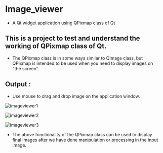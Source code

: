 # Image_viewer
+ A Qt widget application using QPixmap class of Qt
## This is a project to test and understand the working of QPixmap class of Qt.
+ The QPixmap class is in some ways similar to QImage class, but QPixmap is intended to be used when you need to display images on "the screen".

## Output :
+ Use mouse to drag and drop image on the application window.

![imageviewer1](https://user-images.githubusercontent.com/25251763/45924815-f7b07800-bf26-11e8-8d9c-502cf659fcd1.png)

![imageviewer2](https://user-images.githubusercontent.com/25251763/45924816-01d27680-bf27-11e8-8ddb-037b64fffc3f.png)

![imageviewer3](https://user-images.githubusercontent.com/25251763/45924818-0b5bde80-bf27-11e8-8aa9-16d0c985d76f.png)

+ The above functionality of the QPixmap class can be used to display final images after we have done manipulation or processing in the input image.
